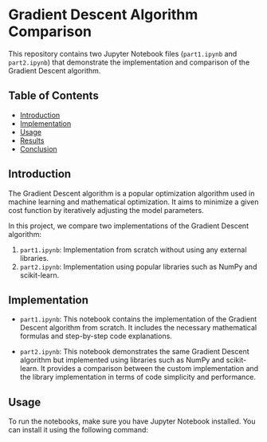 # Gradient Descent Algorithm Comparison

This repository contains two Jupyter Notebook files (`part1.ipynb` and `part2.ipynb`) that demonstrate the implementation and comparison of the Gradient Descent algorithm. 

## Table of Contents

- [Introduction](#introduction)
- [Implementation](#implementation)
- [Usage](#usage)
- [Results](#results)
- [Conclusion](#conclusion)

## Introduction

The Gradient Descent algorithm is a popular optimization algorithm used in machine learning and mathematical optimization. It aims to minimize a given cost function by iteratively adjusting the model parameters.

In this project, we compare two implementations of the Gradient Descent algorithm:
1. `part1.ipynb`: Implementation from scratch without using any external libraries.
2. `part2.ipynb`: Implementation using popular libraries such as NumPy and scikit-learn.

## Implementation

- `part1.ipynb`: This notebook contains the implementation of the Gradient Descent algorithm from scratch. It includes the necessary mathematical formulas and step-by-step code explanations.

- `part2.ipynb`: This notebook demonstrates the same Gradient Descent algorithm but implemented using libraries such as NumPy and scikit-learn. It provides a comparison between the custom implementation and the library implementation in terms of code simplicity and performance.

## Usage

To run the notebooks, make sure you have Jupyter Notebook installed. You can install it using the following command:

